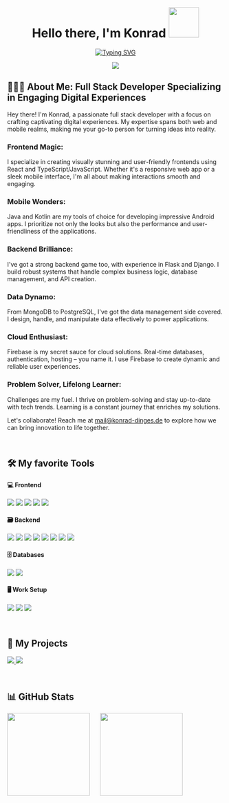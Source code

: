 <h1 align="center"> 
  Hello there, I'm Konrad <img src="https://media.giphy.com/media/RhGbWYqUJdPWM18zI6/giphy.gif" width="70px" height="70px">
</h1>

<p align="center">
<a href="https://git.io/typing-svg">
  <img src="https://readme-typing-svg.herokuapp.com?font=Roboto&size=32&duration=4000&pause=1000&color=BF55EC&center=true&vCenter=true&width=440&lines=I'm+a+Full+Stack+Developer;I'm+a+Web+Developer;I'm+a+Web+Designer;I'm+a+React+Developer" alt="Typing SVG" />
  </a>
</p>

<p align="center">
	<a href="https://www.konrad-dinges.de">
		<img src="https://img.shields.io/badge/website-000000?style=for-the-badge&logo=About.me&logoColor=BF55EC" />
	</a>
</p>



## 🧑🏻‍💻 About Me: Full Stack Developer Specializing in Engaging Digital Experiences

Hey there! I'm Konrad, a passionate full stack developer with a focus on crafting captivating digital experiences. My expertise spans both web and mobile realms, making me your go-to person for turning ideas into reality.

### Frontend Magic:

I specialize in creating visually stunning and user-friendly frontends using React and TypeScript/JavaScript. Whether it's a responsive web app or a sleek mobile interface, I'm all about making interactions smooth and engaging.

### Mobile Wonders:

Java and Kotlin are my tools of choice for developing impressive Android apps. I prioritize not only the looks but also the performance and user-friendliness of the applications.

### Backend Brilliance:

I've got a strong backend game too, with experience in Flask and Django. I build robust systems that handle complex business logic, database management, and API creation.

### Data Dynamo:

From MongoDB to PostgreSQL, I've got the data management side covered. I design, handle, and manipulate data effectively to power applications.

### Cloud Enthusiast:

Firebase is my secret sauce for cloud solutions. Real-time databases, authentication, hosting – you name it. I use Firebase to create dynamic and reliable user experiences.

### Problem Solver, Lifelong Learner:

Challenges are my fuel. I thrive on problem-solving and stay up-to-date with tech trends. Learning is a constant journey that enriches my solutions.

Let's collaborate! Reach me at mail@konrad-dinges.de to explore how we can bring innovation to life together.

<br />

## 🛠️ My favorite Tools


<h4>💻 Frontend</h3>
<p>
	<img src="https://img.shields.io/badge/React-20232A?style=for-the-badge&logo=react&logoColor=61DAFB"/>
	<img src="https://img.shields.io/badge/HTML5-E34F26?style=for-the-badge&logo=html5&logoColor=white"/>
	<img src="https://img.shields.io/badge/CSS3-1572B6?style=for-the-badge&logo=css3&logoColor=white"/>
	<img src="https://img.shields.io/badge/Material%20UI-007FFF?style=for-the-badge&logo=mui&logoColor=white"/>
	<img src="https://img.shields.io/badge/Bootstrap-563D7C?style=for-the-badge&logo=bootstrap&logoColor=white"/>

</p>

<h4>🗃 Backend</h3>
<p>
	<img src="https://img.shields.io/badge/TypeScript-007ACC?style=for-the-badge&logo=typescript&logoColor=white"/>
	<img src="https://img.shields.io/badge/Python-FFD43B?style=for-the-badge&logo=python&logoColor=blue"/>
	<img src="https://img.shields.io/badge/Kotlin-0095D5?&style=for-the-badge&logo=kotlin&logoColor=white"/>
	<img src="https://img.shields.io/badge/Node.js-339933?style=for-the-badge&logo=nodedotjs&logoColor=white"/>
	<img src="https://img.shields.io/badge/Django-092E20?style=for-the-badge&logo=django&logoColor=green"/>
	<img src="https://img.shields.io/badge/Flask-000000?style=for-the-badge&logo=flask&logoColor=white"/>
	<img src="https://img.shields.io/badge/Docker-2CA5E0?style=for-the-badge&logo=docker&logoColor=white"/>
	<img src="https://img.shields.io/badge/Firebase-FFCA28?style=for-the-badge&logo=firebase&logoColor=white"/>
</p>

<h4>🗄 Databases</h3>
<p>
	<img src="https://img.shields.io/badge/PostgreSQL-316192?style=for-the-badge&logo=postgresql&logoColor=white"/>
	<img src="https://img.shields.io/badge/MongoDB-4EA94B?style=for-the-badge&logo=mongodb&logoColor=white"/>
</p>

<h4>🖥 Work Setup</h3>
<p>
	<img src="https://img.shields.io/badge/Windows-0078D6?style=for-the-badge&logo=windows&logoColor=white">
	<img src="https://img.shields.io/badge/Visual_Studio_Code-0078D4?style=for-the-badge&logo=visual%20studio%20code&logoColor=white">
	<img src="https://img.shields.io/badge/GIT-E44C30?style=for-the-badge&logo=git&logoColor=white">
	
</p>
<br />

## 📂 My Projects

<p>
	<a href="https://github.com/Floatyy1998/portfolio">
		<img src="https://github-readme-stats-git-masterrstaa-rickstaa.vercel.app/api/pin/?username=Floatyy1998&repo=portfolio&theme=aura">
	</a>
	<a href="https://github.com/Floatyy1998/Serien-Ranking">
		<img src="https://github-readme-stats-git-masterrstaa-rickstaa.vercel.app/api/pin/?username=Floatyy1998&repo=Serien-Ranking&theme=aura">
	</a>
	
</p>
<br />

## 📊 GitHub Stats

<p>
	<img src="https://github-readme-stats-git-masterrstaa-rickstaa.vercel.app/api?username=Floatyy1998&theme=aura" height="192px" style="margin-right: 20px"/>
	<img src="https://github-readme-stats-git-masterrstaa-rickstaa.vercel.app/api/top-langs/?username=Floatyy1998&layout=compact&theme=aura" height="192px">
</p>

